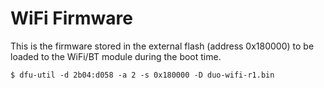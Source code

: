 # WiFi Firmware

This is the firmware stored in the external flash (address 0x180000) to be loaded to the WiFi/BT module during the boot time.

	$ dfu-util -d 2b04:d058 -a 2 -s 0x180000 -D duo-wifi-r1.bin


